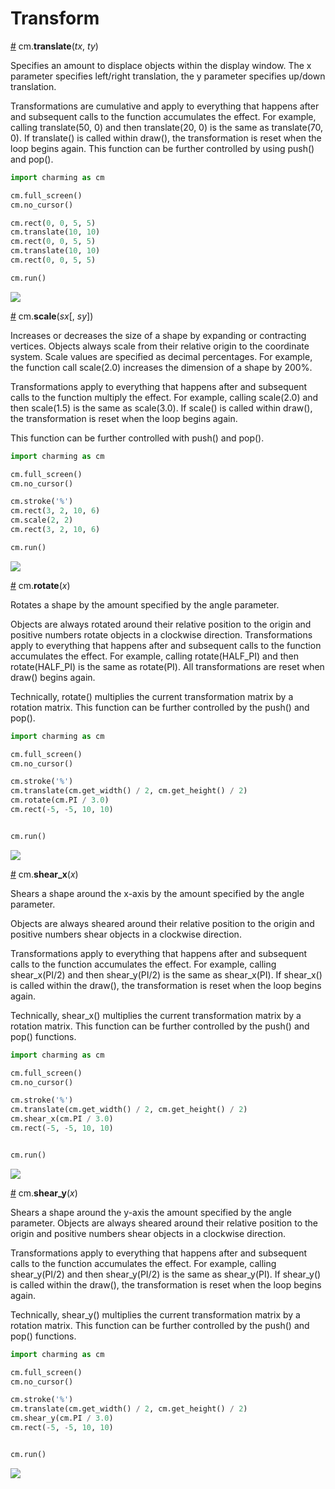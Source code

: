 # Transform

<a name="translate" href="#translate">#</a> cm.**translate**(*tx*, *ty*)

Specifies an amount to displace objects within the display window. The x parameter specifies left/right translation, the y parameter specifies up/down translation.

Transformations are cumulative and apply to everything that happens after and subsequent calls to the function accumulates the effect. For example, calling translate(50, 0) and then translate(20, 0) is the same as translate(70, 0). If translate() is called within draw(), the transformation is reset when the loop begins again. This function can be further controlled by using push() and pop().

```py
import charming as cm

cm.full_screen()
cm.no_cursor()

cm.rect(0, 0, 5, 5)
cm.translate(10, 10)
cm.rect(0, 0, 5, 5)
cm.translate(10, 10)
cm.rect(0, 0, 5, 5)

cm.run()
```

<img src="https://raw.githubusercontent.com/charming-art/public-files/master/test_translate.png" />

<a name="scale" href="#scale">#</a> cm.**scale**(*sx*[, *sy*])

Increases or decreases the size of a shape by expanding or contracting vertices. Objects always scale from their relative origin to the coordinate system. Scale values are specified as decimal percentages. For example, the function call scale(2.0) increases the dimension of a shape by 200%.

Transformations apply to everything that happens after and subsequent calls to the function multiply the effect. For example, calling scale(2.0) and then scale(1.5) is the same as scale(3.0). If scale() is called within draw(), the transformation is reset when the loop begins again.

This function can be further controlled with push() and pop().

```py
import charming as cm

cm.full_screen()
cm.no_cursor()

cm.stroke('%')
cm.rect(3, 2, 10, 6)
cm.scale(2, 2)
cm.rect(3, 2, 10, 6)

cm.run()
```

<img src="https://raw.githubusercontent.com/charming-art/public-files/master/test_scale.png" />

<a name="rotate" href="#rotate">#</a> cm.**rotate**(*x*)

Rotates a shape by the amount specified by the angle parameter.

Objects are always rotated around their relative position to the origin and positive numbers rotate objects in a clockwise direction. Transformations apply to everything that happens after and subsequent calls to the function accumulates the effect. For example, calling rotate(HALF_PI) and then rotate(HALF_PI) is the same as rotate(PI). All transformations are reset when draw() begins again.

Technically, rotate() multiplies the current transformation matrix by a rotation matrix. This function can be further controlled by the push() and pop().

```py
import charming as cm

cm.full_screen()
cm.no_cursor()

cm.stroke('%')
cm.translate(cm.get_width() / 2, cm.get_height() / 2)
cm.rotate(cm.PI / 3.0)
cm.rect(-5, -5, 10, 10)


cm.run()
```

<img src="https://raw.githubusercontent.com/charming-art/public-files/master/test_rotate.png" />

<a name="shear_x" href="#shear_x">#</a> cm.**shear_x**(*x*)

Shears a shape around the x-axis by the amount specified by the angle parameter.

Objects are always sheared around their relative position to the origin and positive numbers shear objects in a clockwise direction.

Transformations apply to everything that happens after and subsequent calls to the function accumulates the effect. For example, calling shear_x(PI/2) and then shear_y(PI/2) is the same as shear_x(PI). If shear_x() is called within the draw(), the transformation is reset when the loop begins again.

Technically, shear_x() multiplies the current transformation matrix by a rotation matrix. This function can be further controlled by the push() and pop() functions.

```py
import charming as cm

cm.full_screen()
cm.no_cursor()

cm.stroke('%')
cm.translate(cm.get_width() / 2, cm.get_height() / 2)
cm.shear_x(cm.PI / 3.0)
cm.rect(-5, -5, 10, 10)


cm.run()

```

<img src="https://raw.githubusercontent.com/charming-art/public-files/master/test_shear_x.png" />

<a name="shear_y" href="#shear_y">#</a> cm.**shear_y**(*x*)

Shears a shape around the y-axis the amount specified by the angle parameter. Objects are always sheared around their relative position to the origin and positive numbers shear objects in a clockwise direction.

Transformations apply to everything that happens after and subsequent calls to the function accumulates the effect. For example, calling shear_y(PI/2) and then shear_y(PI/2) is the same as shear_y(PI). If shear_y() is called within the draw(), the transformation is reset when the loop begins again.

Technically, shear_y() multiplies the current transformation matrix by a rotation matrix. This function can be further controlled by the push() and pop() functions.

```py
import charming as cm

cm.full_screen()
cm.no_cursor()

cm.stroke('%')
cm.translate(cm.get_width() / 2, cm.get_height() / 2)
cm.shear_y(cm.PI / 3.0)
cm.rect(-5, -5, 10, 10)


cm.run()

```

<img src="https://raw.githubusercontent.com/charming-art/public-files/master/test_shear_y.png" />